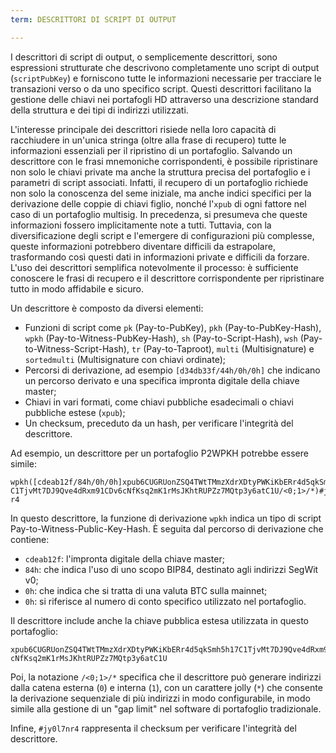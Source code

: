 ```yaml
---
term: DESCRITTORI DI SCRIPT DI OUTPUT

---
```

I descrittori di script di output, o semplicemente descrittori, sono espressioni strutturate che descrivono completamente uno script di output (`scriptPubKey`) e forniscono tutte le informazioni necessarie per tracciare le transazioni verso o da uno specifico script. Questi descrittori facilitano la gestione delle chiavi nei portafogli HD attraverso una descrizione standard della struttura e dei tipi di indirizzi utilizzati.

L'interesse principale dei descrittori risiede nella loro capacità di racchiudere in un'unica stringa (oltre alla frase di recupero) tutte le informazioni essenziali per il ripristino di un portafoglio. Salvando un descrittore con le frasi mnemoniche corrispondenti, è possibile ripristinare non solo le chiavi private ma anche la struttura precisa del portafoglio e i parametri di script associati. Infatti, il recupero di un portafoglio richiede non solo la conoscenza del seme iniziale, ma anche indici specifici per la derivazione delle coppie di chiavi figlio, nonché l'`xpub` di ogni fattore nel caso di un portafoglio multisig. In precedenza, si presumeva che queste informazioni fossero implicitamente note a tutti. Tuttavia, con la diversificazione degli script e l'emergere di configurazioni più complesse, queste informazioni potrebbero diventare difficili da estrapolare, trasformando così questi dati in informazioni private e difficili da forzare. L'uso dei descrittori semplifica notevolmente il processo: è sufficiente conoscere le frasi di recupero e il descrittore corrispondente per ripristinare tutto in modo affidabile e sicuro.

Un descrittore è composto da diversi elementi:


- Funzioni di script come `pk` (Pay-to-PubKey), `pkh` (Pay-to-PubKey-Hash), `wpkh` (Pay-to-Witness-PubKey-Hash), `sh` (Pay-to-Script-Hash), `wsh` (Pay-to-Witness-Script-Hash), `tr` (Pay-to-Taproot), `multi` (Multisignature) e `sortedmulti` (Multisignature con chiavi ordinate);
- Percorsi di derivazione, ad esempio `[d34db33f/44h/0h/0h]` che indicano un percorso derivato e una specifica impronta digitale della chiave master;
- Chiavi in vari formati, come chiavi pubbliche esadecimali o chiavi pubbliche estese (`xpub`);
- Un checksum, preceduto da un hash, per verificare l'integrità del descrittore.

Ad esempio, un descrittore per un portafoglio P2WPKH potrebbe essere simile:

```text
wpkh([cdeab12f/84h/0h/0h]xpub6CUGRUonZSQ4TWtTMmzXdrXDtyPWKiKbERr4d5qkSmh5h17
C1TjvMt7DJ9Qve4dRxm91CDv6cNfKsq2mK1rMsJKhtRUPZz7MQtp3y6atC1U/<0;1>/*)#jy0l7n
r4
```

In questo descrittore, la funzione di derivazione `wpkh` indica un tipo di script Pay-to-Witness-Public-Key-Hash. È seguita dal percorso di derivazione che contiene:


- `cdeab12f`: l'impronta digitale della chiave master;
- `84h`: che indica l'uso di uno scopo BIP84, destinato agli indirizzi SegWit v0;
- `0h`: che indica che si tratta di una valuta BTC sulla mainnet;
- `0h`: si riferisce al numero di conto specifico utilizzato nel portafoglio.

Il descrittore include anche la chiave pubblica estesa utilizzata in questo portafoglio:

```text
xpub6CUGRUonZSQ4TWtTMmzXdrXDtyPWKiKbERr4d5qkSmh5h17C1TjvMt7DJ9Qve4dRxm91CDv6
cNfKsq2mK1rMsJKhtRUPZz7MQtp3y6atC1U
```

Poi, la notazione `/<0;1>/*` specifica che il descrittore può generare indirizzi dalla catena esterna (`0`) e interna (`1`), con un carattere jolly (`*`) che consente la derivazione sequenziale di più indirizzi in modo configurabile, in modo simile alla gestione di un "gap limit" nel software di portafoglio tradizionale.

Infine, `#jy0l7nr4` rappresenta il checksum per verificare l'integrità del descrittore.